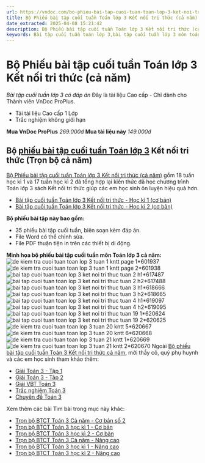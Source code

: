 ```yaml
---
url: https://vndoc.com/bo-phieu-bai-tap-cuoi-tuan-toan-lop-3-ket-noi-tri-thuc-326212
title: Bộ Phiếu bài tập cuối tuần Toán lớp 3 Kết nối tri thức (cả năm) - Bài tập cuối tuần lớp 3 có đáp án - VnDoc.com
date_extracted: 2025-04-08 15:21:42
description: Bộ Phiếu bài tập cuối tuần Toán lớp 3 Kết nối tri thức (cả năm) cơ bản là bộ tài liệu giúp các thầy cô và phụ huynh có thể phụ đạo ôn tập cuối tuần cho các em thêm hiệu quả cao.
keywords: Bài tập cuối tuần toán lớp 3,bài tập cuối tuần lớp 3 môn toán,Bài tập cuối tuần lớp 3 môn Toán học kì 1,Bài tập cuối tuần lớp 3 môn Toán học kì 2,Bài tập cuối tuần lớp 3 môn Toán Kết nối tri thức cả năm,giải Toán lớp 3,giải bài tập toán 3,toán lớp 3 Kết nối tri thức,phiếu bài tập toán 3,Bài tập cuối tuần lớp 3 cả năm,Phiếu bài tập cuối tuần Toán lớp 3,Phiếu bài tập cuối tuần môn toán lớp 3 KNTT,Phiếu bài tập cuối tuần môn toán lớp 3 sách Kết nối tri thức
---
```


# Bộ Phiếu bài tập cuối tuần Toán lớp 3 Kết nối tri thức \(cả năm\)
_Bài tập cuối tuần lớp 3 có đáp án_
Đây là tài liệu Cao cấp - Chỉ dành cho Thành viên VnDoc ProPlus.
  * Tải tài liệu Cao cấp 1 Lớp
  * Trắc nghiệm không giới hạn

**Mua VnDoc ProPlus** _269.000đ_ **Mua tài liệu này** _149.000đ_
## Bộ [phiếu bài tập cuối tuần Toán lớp 3](<https://vndoc.com/de-kiem-tra-cuoi-tuan-toan3>) Kết nối tri thức \(Trọn bộ cả năm\)
[Bộ Phiếu bài tập cuối tuần Toán lớp 3 Kết nối tri thức \(cả năm\)](<https://vndoc.com/bo-phieu-bai-tap-cuoi-tuan-toan-lop-3-ket-noi-tri-thuc-326212>) gồm 18 tuần học kì 1 và 17 tuần học kì 2 đã tổng hợp lại kiến thức đã học chương trình Toán lớp 3 sách Kết nối tri thức giúp các em học sinh ôn luyện hiệu quả hơn.
  * [Bài tập cuối tuần Toán lớp 3 Kết nối tri thức - Học kì 1 \(cơ bản\)](<https://vndoc.com/bai-tap-cuoi-tuan-toan-lop-3-ket-noi-tri-thuc-hoc-ki-1-co-ban-326199>)
  * [Bài tập cuối tuần Toán lớp 3 Kết nối tri thức - Học kì 2 \(cơ bản\)](<https://vndoc.com/phieu-bai-tap-cuoi-tuan-toan-3-hoc-ki-2-189183>)

**Bộ phiếu bài tập này bao gồm:**
  * 35 phiếu bài tập cuối tuần, biên soạn kèm đáp án.
  * File Word có thể chỉnh sửa.
  * File PDF thuận tiện in trên các thiết bị di động.

**Minh họa bộ phiếu bài tập cuối tuần môn Toán lớp 3 cả năm:**
![de kiem tra cuoi tuan toan lop 3 tuan 1 kntt page 1*601937](https://i.vdoc.vn/data/image/2024/06/12/de-kiem-tra-cuoi-tuan-toan-lop-3-tuan-1-kntt-page-1.jpg)![de kiem tra cuoi tuan toan lop 3 tuan 1 kntt page 2*601938](https://i.vdoc.vn/data/image/2024/06/12/de-kiem-tra-cuoi-tuan-toan-lop-3-tuan-1-kntt-page-2.jpg)
![bai tap cuoi tuan toan lop 3 ket noi tri thuc tuan 2 h1*617487](https://i.vdoc.vn/data/image/2024/07/29/bai-tap-cuoi-tuan-toan-lop-3-ket-noi-tri-thuc-tuan-2-h1.jpg)![bai tap cuoi tuan toan lop 3 ket noi tri thuc tuan 2 h2*617488](https://i.vdoc.vn/data/image/2024/07/29/bai-tap-cuoi-tuan-toan-lop-3-ket-noi-tri-thuc-tuan-2-h2.jpg)
![bai tap cuoi tuan toan lop 3 ket noi tri thuc tuan 3 h1*618666](https://i.vdoc.vn/data/image/2024/08/02/bai-tap-cuoi-tuan-toan-lop-3-ket-noi-tri-thuc-tuan-3-h1.jpg)![bai tap cuoi tuan toan lop 3 ket noi tri thuc tuan 3 h2*618665](https://i.vdoc.vn/data/image/2024/08/02/bai-tap-cuoi-tuan-toan-lop-3-ket-noi-tri-thuc-tuan-3-h2.jpg)
![bai tap cuoi tuan toan lop 3 ket noi tri thuc tuan 4 h1*619097](https://i.vdoc.vn/data/image/2024/08/05/bai-tap-cuoi-tuan-toan-lop-3-ket-noi-tri-thuc-tuan-4-h1.jpg)![bai tap cuoi tuan toan lop 3 ket noi tri thuc tuan 4 h2*619095](https://i.vdoc.vn/data/image/2024/08/05/bai-tap-cuoi-tuan-toan-lop-3-ket-noi-tri-thuc-tuan-4-h2.jpg)
![bai tap cuoi tuan toan lop 3 ket noi tri thuc tuan 19 1*620624](https://i.vdoc.vn/data/image/2024/08/09/bai-tap-cuoi-tuan-toan-lop-3-ket-noi-tri-thuc-tuan-19-1.jpg)![bai tap cuoi tuan toan lop 3 ket noi tri thuc tuan 19 2*620625](https://i.vdoc.vn/data/image/2024/08/09/bai-tap-cuoi-tuan-toan-lop-3-ket-noi-tri-thuc-tuan-19-2.jpg)
![de kiem tra cuoi tuan toan lop 3 tuan 20 kntt 5*620667](https://i.vdoc.vn/data/image/2024/08/10/de-kiem-tra-cuoi-tuan-toan-lop-3-tuan-20-kntt-5.jpg)![de kiem tra cuoi tuan toan lop 3 tuan 20 kntt 6*620668](https://i.vdoc.vn/data/image/2024/08/10/de-kiem-tra-cuoi-tuan-toan-lop-3-tuan-20-kntt-6.jpg)
![de kiem tra cuoi tuan toan lop 3 tuan 21 kntt 1*620669](https://i.vdoc.vn/data/image/2024/08/10/de-kiem-tra-cuoi-tuan-toan-lop-3-tuan-21-kntt-1.jpg)![de kiem tra cuoi tuan toan lop 3 tuan 21 kntt 2*620670](https://i.vdoc.vn/data/image/2024/08/10/de-kiem-tra-cuoi-tuan-toan-lop-3-tuan-21-kntt-2.jpg)
Ngoài [Bộ phiếu bài tập cuối tuần Toán 3 Kết nối tri thức cả năm](<https://vndoc.com/bo-phieu-bai-tap-cuoi-tuan-toan-lop-3-ket-noi-tri-thuc-326212>), mời thầy cô, quý phụ huynh và các em học sinh tham khảo thêm:
  * [Giải Toán 3 - Tập 1](<https://vndoc.com/toan-lop-3-kntt>)
  * [Giải Toán 3 - Tập 2](<https://vndoc.com/toan-lop-3-kntt-tap2>)
  * [Giải VBT Toán 3](<https://vndoc.com/vo-bai-tap-toan-lop-3-ket-noi-tri-thuc>)
  * [Trắc nghiệm Toán 3](<https://vndoc.com/trac-nghiem-toan-3-kntt>)
  * [Chuyên đề Toán 3](<https://vndoc.com/chuyen-de-toan-lop-3-sach-moi>)

Xem thêm các bài Tìm bài trong mục này khác:
  * [Trọn bộ BTCT Toán 3 Cả năm - Cơ bản số 2](</bo-bai-tap-cuoi-tuan-toan-lop-3-ket-noi-tri-thuc-ca-nam-304645>)
  * [Trọn bộ BTCT Toán 3 học kì 1 - Cơ bản](</bai-tap-cuoi-tuan-toan-lop-3-ket-noi-tri-thuc-hoc-ki-1-co-ban-326199>)
  * [Trọn bộ BTCT Toán 3 học kì 2 - Cơ bản](</phieu-bai-tap-cuoi-tuan-toan-3-hoc-ki-2-189183>)
  * [Trọn bộ BTCT Toán 3 Cả năm - Nâng cao](</bo-phieu-bai-tap-cuoi-tuan-toan-lop-3-ket-noi-tri-thuc-nang-cao-ca-nam-336163>)
  * [Trọn bộ BTCT Toán 3 học kì 1 - Nâng cao](</bai-tap-cuoi-tuan-toan-lop-3-ket-noi-tri-thuc-hoc-ki-1-nang-cao-336160>)
  * [Trọn bộ BTCT Toán 3 học kì 2 - Nâng cao](</bai-tap-cuoi-tuan-toan-lop-3-ket-noi-tri-thuc-hoc-ki-2-nang-cao-315334>)

